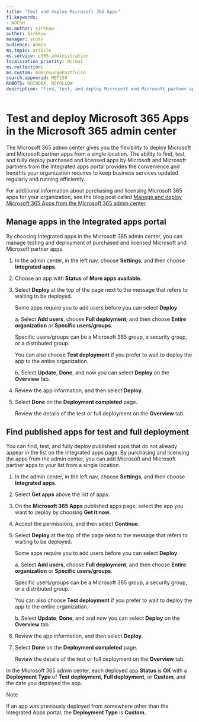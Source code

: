 ```yaml
---
title: "Test and deploy Microsoft 365 Apps"
f1.keywords:
- NOCSH
ms.author: sirkkuw
author: Sirkkuw
manager: scotv
audience: Admin
ms.topic: article
ms.service: o365-administration
localization_priority: Normal
ms.collection: 
ms.custom: AdminSurgePortfolio
search.appverid: MET150
ROBOTS: NOINDEX, NOFOLLOW
description: "Find, test, and deploy Microsoft and Microsoft partner apps for users and groups in your organization from the Integrated apps portal in the Microsoft 365 admin center."
---
```


# Test and deploy Microsoft 365 Apps in the Microsoft 365 admin center

The Microsoft 365 admin center gives you the flexibility to deploy Microsoft and Microsoft partner apps from a single location. The ability to find, test, and fully deploy purchased and licensed apps by Microsoft and Microsoft partners from the Integrated apps portal provides the convenience and benefits your organization requires to keep business services updated regularly and running efficiently.  

For additional information about purchasing and licensing Microsoft 365 apps for your organization, see the blog post called [Manage and deploy Microsoft 365 Apps from the Microsoft 365 admin center](https://techcommunity.microsoft.com/t5/microsoft-365-blog/manage-and-deploy-microsoft-365-apps-from-the-microsoft-365/ba-p/1194324).
  
## Manage apps in the Integrated apps portal

By choosing Integrated apps in the Microsoft 365 admin center, you can manage testing and deployment of purchased and licensed Microsoft and Microsoft partner apps. 

1. In the admin center, in the left nav, choose **Settings**, and then choose **Integrated apps**. 

2. Choose an app with **Status** of **More apps available**.

3. Select **Deploy** at the top of the page next to the message that refers to waiting to be deployed.

    Some apps require you to add users before you can select **Deploy**.

    a. Select **Add users**, choose **Full deployment**, and then choose **Entire organization** or **Specific users/groups**.

    Specific users/groups can be a Microsoft 365 group, a security group, or a distributed group.

    You can also choose **Test deployment** if you prefer to wait to deploy the app to the entire organization.

    b. Select **Update**, **Done**, and now you can select **Deploy** on the **Overview** tab.  

4. Review the app information, and then select **Deploy**. 

5. Select **Done** on the **Deployment completed** page. 

    Review the details of the test or full deployment on the **Overview** tab.

## Find published apps for test and full deployment 

You can find, test, and fully deploy published apps that do not already appear in the list on the Integrated apps page. By purchasing and licensing the apps from the admin center, you can add Microsoft and Microsoft partner apps to your list from a single location.

1. In the admin center, in the left nav, choose **Settings**, and then choose **Integrated apps**. 

2. Select **Get apps** above the list of apps.

3. On the **Microsoft 365 Apps** published apps page, select the app you want to deploy by choosing **Get it now**.

4. Accept the permissions, and then select **Continue**.

5. Select **Deploy** at the top of the page next to the message that refers to waiting to be deployed.

    Some apps require you to add users before you can select **Deploy**.

    a. Select **Add users**, choose **Full deployment**, and then choose **Entire organization** or **Specific users/groups**.

    Specific users/groups can be a Microsoft 365 group, a security group, or a distributed group.

    You can also choose **Test deployment** if you prefer to wait to deploy the app to the entire organization.

    b. Select **Update**, **Done**, and and now you can select **Deploy** on the **Overview** tab.  

6. Review the app information, and then select **Deploy**. 

7. Select **Done** on the **Deployment completed** page. 

    Review the details of the test or full deployment on the **Overview** tab.

In the Microsoft 365 admin center, each deployed app **Status** is **OK** with a **Deployment Type** of **Test deployment**, **Full deployment**, or **Custom**, and the date you deployed the app.

> [!NOTE]
> If an app was previously deployed from somewhere other than the Integrated Apps portal, the **Deployment Type** is **Custom.**
  